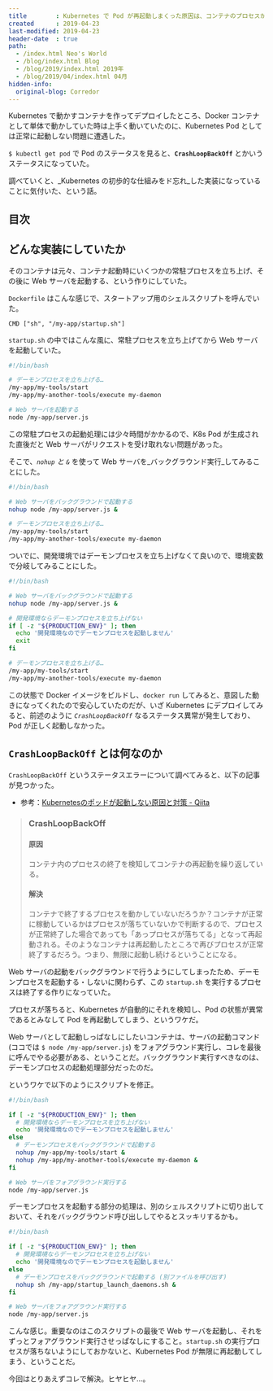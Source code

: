 ```yaml
---
title        : Kubernetes で Pod が再起動しまくった原因は、コンテナのプロセスが終了したから
created      : 2019-04-23
last-modified: 2019-04-23
header-date  : true
path:
  - /index.html Neo's World
  - /blog/index.html Blog
  - /blog/2019/index.html 2019年
  - /blog/2019/04/index.html 04月
hidden-info:
  original-blog: Corredor
---
```


Kubernetes で動かすコンテナを作ってデプロイしたところ、Docker コンテナとして単体で動かしていた時は上手く動いていたのに、Kubernetes Pod としては正常に起動しない問題に遭遇した。

`$ kubectl get pod` で Pod のステータスを見ると、__`CrashLoopBackOff`__ とかいうステータスになっていた。

調べていくと、_Kubernetes の初歩的な仕組みをド忘れ_した実装になっていることに気付いた、という話。

## 目次

## どんな実装にしていたか

そのコンテナは元々、コンテナ起動時にいくつかの常駐プロセスを立ち上げ、その後に Web サーバを起動する、という作りにしていた。

`Dockerfile` はこんな感じで、スタートアップ用のシェルスクリプトを呼んでいた。

```
CMD ["sh", "/my-app/startup.sh"]
```

`startup.sh` の中ではこんな風に、常駐プロセスを立ち上げてから Web サーバを起動していた。

```bash
#!/bin/bash

# デーモンプロセスを立ち上げる…
/my-app/my-tools/start
/my-app/my-another-tools/execute my-daemon

# Web サーバを起動する
node /my-app/server.js
```

この常駐プロセスの起動処理には少々時間がかかるので、K8s Pod が生成された直後だと Web サーバがリクエストを受け取れない問題があった。

そこで、_`nohup` と `&`_ を使って Web サーバを_バックグラウンド実行_してみることにした。

```bash
#!/bin/bash

# Web サーバをバックグラウンドで起動する
nohup node /my-app/server.js &

# デーモンプロセスを立ち上げる…
/my-app/my-tools/start
/my-app/my-another-tools/execute my-daemon
```

ついでに、開発環境ではデーモンプロセスを立ち上げなくて良いので、環境変数で分岐してみることにした。

```bash
#!/bin/bash

# Web サーバをバックグラウンドで起動する
nohup node /my-app/server.js &

# 開発環境ならデーモンプロセスを立ち上げない
if [ -z "${PRODUCTION_ENV}" ]; then
  echo '開発環境なのでデーモンプロセスを起動しません'
  exit
fi

# デーモンプロセスを立ち上げる…
/my-app/my-tools/start
/my-app/my-another-tools/execute my-daemon
```

この状態で Docker イメージをビルドし、`docker run` してみると、意図した動きになってくれたので安心していたのだが、いざ Kubernetes にデプロイしてみると、前述のように _`CrashLoopBackOff`_ なるステータス異常が発生しており、Pod が正しく起動しなかった。

## `CrashLoopBackOff` とは何なのか

`CrashLoopBackOff` というステータスエラーについて調べてみると、以下の記事が見つかった。

- 参考：[Kubernetesのポッドが起動しない原因と対策 - Qiita](https://qiita.com/minodisk/items/547741b73763f2bab6b8)

> ### CrashLoopBackOff
> 
> #### 原因
> 
> コンテナ内のプロセスの終了を検知してコンテナの再起動を繰り返している。
> 
> #### 解決
> 
> コンテナで終了するプロセスを動かしていないだろうか？コンテナが正常に稼動しているかはプロセスが落ちていないかで判断するので、プロセスが正常終了した場合であっても「あっプロセスが落ちてる」となって再起動される。そのようなコンテナは再起動したところで再びプロセスが正常終了するだろう。つまり、無限に起動し続けるということになる。

Web サーバの起動をバックグラウンドで行うようにしてしまったため、デーモンプロセスを起動する・しないに関わらず、この `startup.sh` を実行するプロセスは終了する作りになっていた。

プロセスが落ちると、Kubernetes が自動的にそれを検知し、Pod の状態が異常であるとみなして Pod を再起動してしまう、というワケだ。

Web サーバとして起動しっぱなしにしたいコンテナは、サーバの起動コマンド (ココでは `$ node /my-app/server.js`) をフォアグラウンド実行し、コレを最後に呼んでやる必要がある、ということだ。バックグラウンド実行すべきなのは、デーモンプロセスの起動処理部分だったのだ。

というワケで以下のようにスクリプトを修正。

```bash
#!/bin/bash

if [ -z "${PRODUCTION_ENV}" ]; then
  # 開発環境ならデーモンプロセスを立ち上げない
  echo '開発環境なのでデーモンプロセスを起動しません'
else
  # デーモンプロセスをバックグラウンドで起動する
  nohup /my-app/my-tools/start &
  nohup /my-app/my-another-tools/execute my-daemon &
fi

# Web サーバをフォアグラウンド実行する
node /my-app/server.js
```

デーモンプロセスを起動する部分の処理は、別のシェルスクリプトに切り出しておいて、それをバックグラウンド呼び出ししてやるとスッキリするかも。

```bash
#!/bin/bash

if [ -z "${PRODUCTION_ENV}" ]; then
  # 開発環境ならデーモンプロセスを立ち上げない
  echo '開発環境なのでデーモンプロセスを起動しません'
else
  # デーモンプロセスをバックグラウンドで起動する (別ファイルを呼び出す)
  nohup sh /my-app/startup_launch_daemons.sh &
fi

# Web サーバをフォアグラウンド実行する
node /my-app/server.js
```

こんな感じ。重要なのはこのスクリプトの最後で Web サーバを起動し、それをずっとフォアグラウンド実行させっぱなしにすること。`startup.sh` の実行プロセスが落ちないようにしておかないと、Kubernetes Pod が無限に再起動してしまう、ということだ。

今回はとりあえずコレで解決。ヒヤヒヤ…。
